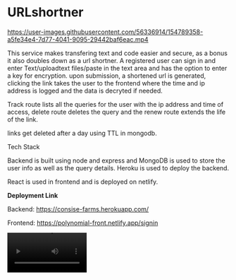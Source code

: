 # URLshortner




https://user-images.githubusercontent.com/56336914/154789358-a5fe34e4-7d77-4041-9095-29442baf6eac.mp4




This service makes transfering text and code easier and secure, as a bonus it also doubles down as a url shortner.
A registered user can sign in and enter Text/uploadtext files/paste in the text area and has the option to enter a key for encryption.
upon submission, a shortened url is generated, clicking the link takes the user to the frontend where the time and ip address is logged and the data is decryted if needed.

Track route lists all the queries for the user with the ip address and time of access,
delete route deletes the query and the renew route extends the life of the link.

links get deleted after a day using TTL in mongodb.

Tech Stack

Backend is built using node and express and MongoDB is used to store the user info as well as the query details. Heroku is used to deploy the backend.

React is used in frontend and is deployed on netlify.

<b>Deployment Link </b>

Backend: https://consise-farms.herokuapp.com/


Frontend: https://polynomial-front.netlify.app/signin

<video src='https://github.com/Codemonk-adi/urlshortner/blob/master/Polynomial-Demo.mp4' width=180/>

![Demo Video](https://github.com/Codemonk-adi/urlshortner/blob/master/Polynomial-Demo.mp4)
![Home Page](https://github.com/Codemonk-adi/urlshortner/blob/master/Home-page.png)
![Signup](https://github.com/Codemonk-adi/urlshortner/blob/master/signup-page.png)

  

